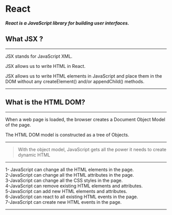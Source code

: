 # React

 ***React is a JavaScript library for building user interfaces.***


## What JSX ?

****
JSX stands for JavaScript XML.

JSX allows us to write HTML in React.

JSX allows us to write HTML elements in JavaScript and place them in the DOM without any createElement()  and/or appendChild() methods.
****

## What is the HTML DOM?
***
When a web page is loaded, the browser creates a Document Object Model of the page.


The HTML DOM model is constructed as a tree of Objects.
*** 

> With the object model, JavaScript gets all the power it needs to create dynamic HTML

****
1- JavaScript can change all the HTML elements in the page.  
2-JavaScript can change all the HTML attributes in the page.  
3-JavaScript can change all the CSS styles in the page.  
4-JavaScript can remove existing HTML elements and attributes.  
5-JavaScript can add new HTML elements and attributes.  
6-JavaScript can react to all existing HTML events in the page.  
7-JavaScript can create new HTML events in the page.
****



